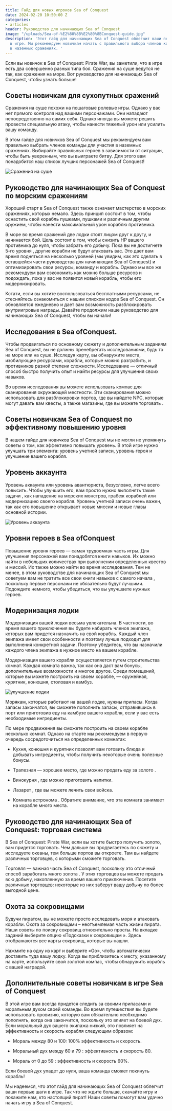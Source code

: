 ```yaml
---
title: Гайд для новых игроков Sea of ​​Conquest
date: 2024-02-20 10:50:00 Z
categories:
- articles
header: Руководство для начинающих Sea of ​​Conquest
image: "/uploads/Sea-of-%E2%80%8B%E2%80%8BConquest-guide.jpg"
description: 'Этот гайд для начинающих Sea of ​​Conquest облегчит ваши первые шаги
  в игре. Мы рекомендуем новичкам начать с правильного выбора членов команды для участия
  в наземных сражениях. '
---
```


Если вы новичок в Sea of ​​Conquest: Pirate War, вы заметили, что в игре есть два совершенно разных типа боя. Сражения на суше ведутся не так, как сражения на море. Вот руководство для начинающих Sea of ​​Conquest, чтобы узнать больше!

## Советы новичкам для сухопутных сражений

Сражения на суше похожи на пошаговые ролевые игры. Однако у вас нет прямого контроля над вашими персонажами. Они нападают непосредственно на самих себя. Однако иногда вы можете решить провести специальную атаку, чтобы нанести тяжелый урон или усилить вашу команду.

В этом гайде для новичков Sea of ​​Conquest мы рекомендуем вам правильно выбрать членов команды для участия в наземных сражениях. Выбирайте правильных героев в зависимости от ситуации, чтобы быть уверенным, что вы выиграете битву. Для этого вам понадобится наш список лучших персонажей Sea of ​​Conquest!

![Сражения на суше](https://www.jeumobi.com/uploads/2024/02/guide-sea-of-conquest-combat.webp)

## Руководство для начинающих Sea of ​​Conquest по морским сражениям

Хороший старт в Sea of ​​Conquest также означает мастерство в морских сражениях, которых немало. Здесь принцип состоит в том, чтобы оснастить свой корабль пушками, пушками и различным другим оружием, чтобы нанести максимальный урон кораблю противника.

В море во время сражений две лодки стоят лицом друг к другу, и начинается бой. Цель состоит в том, чтобы снизить HP вашего противника до нуля, чтобы забрать его добычу. Пока вы не достигнете 5-го уровня , другие корабли не будут атаковать вас. Это дает вам время подняться на несколько уровней (мы увидим, как это сделать в оставшейся части руководства для начинающих Sea of ​​Conquest) и оптимизировать свои ресурсы, команду и корабль. Однако мы все же рекомендуем вам сэкономить как можно больше ресурсов и подождать, пока у вас не появится новый корабль, чтобы его модернизировать.

Кстати, если вы хотите воспользоваться бесплатными ресурсами, не стесняйтесь ознакомиться с нашим списком кодов Sea of ​​Conquest. Он обновляется ежедневно и дает вам возможность разблокировать внутриигровые награды. Давайте продолжим наше руководство для начинающих Sea of ​​Conquest, чтобы вы начали!

## Исследования в Sea of ​​Conquest.

Чтобы продвигаться по основному сюжету и дополнительным заданиям Sea of ​​Conquest, вы не должны пренебрегать исследованиями, будь то на море или на суше. Исследуя карту, вы обнаружите места, изобилующие ресурсами, корабли, которые можно разграбить, и противников разной степени сложности. Исследование — отличный способ быстро получить опыт и найти ресурсы для улучшения своих навыков.

Во время исследования вы можете использовать компас для сканирования окружающей местности. Эти сканирования можно использовать для разблокировки портов, где вы найдете NPC, которые могут давать вам квесты, а также магазины, где вы можете торговать .

## Cоветы новичкам Sea of ​​Conquest по эффективному повышению уровня 

В нашем гайде для новичков Sea of ​​Conquest мы не могли не упомянуть советы о том, как эффективно повышать уровень. В этой игре нужно улучшать три элемента: уровень учетной записи, уровень героя и улучшение вашего корабля.

## Уровень аккаунта

Уровень аккаунта или уровень авантюриста, безусловно, легче всего повысить. Чтобы улучшить его, вам просто нужно выполнять такие задачи , как нападение на морских монстров, грабеж кораблей или модернизацию своего корабля. Уровень учетной записи очень важен, так как его повышение открывает новые миссии и новые главы основной истории.

![Уровень аккаунта](https://www.jeumobi.com/uploads/2024/02/sea-of-conquest-guide-account.png)

## Уровни героев в Sea of ​​Conquest

Повышение уровня героев — самая трудоемкая часть игры. Для улучшения персонажей вам понадобятся книги навыков. Их можно найти в небольших количествах при выполнении определенных квестов и миссий. Их также можно найти во время исследования. Тем не менее, в этом руководстве для начинающих Sea of ​​Conquest мы советуем вам не тратить все свои книги навыков с самого начала , поскольку первые персонажи не обязательно будут лучшими. Подождите немного, чтобы убедиться, что вы улучшаете нужных героев.

## Модернизация лодки

Модернизация вашей лодки весьма увлекательна. В частности, во время вашего приключения вы будете набирать членов экипажа, которых вам придется назначить на свой корабль. Каждый член экипажа имеет свои особенности и поэтому лучше подходит для выполнения конкретной задачи. Поэтому убедитесь, что вы назначили каждого члена экипажа в нужное место на вашем корабле.

Модернизация вашего корабля осуществляется путем строительства комнат. Каждая комната важна, так как она даст вам бонусы, дополнительные возможности и многое другое. Среди помещений, которые вы можете построить на своем корабле, — оружейная, курятник, конюшня, столовая и камбуз.

![улучшение лодки](https://www.jeumobi.com/uploads/2024/02/sea-of-conquest-guide-ship.jpg)

Морякам, которые работают на вашей лодке, нужны припасы. Когда запасы закончатся, вы сможете пополнить запасы, отправившись в порт или приготовив еду на камбузе вашего корабля, если у вас есть необходимые ингредиенты.

По мере продвижения вы сможете построить на своем корабле несколько комнат. Однако на старте мы рекомендуем в первую очередь сосредоточиться на определенных комнатах:

* Кухня, конюшня и курятник позволят вам готовить блюда и добывать ингредиенты, чтобы получить некоторые очень полезные бонусы.

* Трапезная — хорошее место, где можно продать еду за золото .

* Винокурня , где можно приготовить напитки.

* Лазарет , где вы можете лечить свои войска.

* Комната астронома . Обратите внимание, что эта комната занимает на корабле много места.

## Руководство для начинающих Sea of ​​Conquest: торговая система

В Sea of ​​Conquest: Pirate War, если вы хотите быстро получить золото, вам придется торговать. Чем дальше вы продвигаетесь по сюжету и исследуете океаны, тем больше портов вы откроете. Там вы найдете различных торговцев, с которыми сможете торговать.

Торговля — важная часть Sea of ​​Conquest, поскольку это отличный способ заработать много золота . У этих торговцев вы можете продать всю добычу, накопленную за время вашего приключения. Посетите различных торговцев: некоторые из них заберут вашу добычу по более выгодной цене.

## Охота за сокровищами

Будучи пиратом, вы не можете просто исследовать моря и атаковать корабли. Охота за сокровищами – неотъемлемая часть жизни пирата. Наши советы по поиску сокровищ относительно просты. На вкладке заданий выберите опцию «Подсказки к сокровищам ». Здесь отображаются все карты сокровищ, которые вы нашли.

Нажмите на одну из карт и выберите «Go», чтобы автоматически доставить туда вашу лодку. Когда вы приблизитесь к месту, указанному на карте, используйте свой золотой компас, чтобы обнаружить корабль с вашей наградой.

## Дополнительные советы новичкам в игре Sea of ​​Conquest

В этой игре вам всегда придется следить за своими припасами и моральным духом своей команды. Во время путешествия вы будете использовать провизию, которую вам обязательно необходимо пополнять, когда она закончится, поскольку это влияет на боевой дух. Если моральный дух вашего экипажа низкий, это повлияет на эффективность и скорость корабля следующим образом:

* Мораль между 80 и 100: 100% эффективность и скорость.

* Моральный дух между 60 и 79 : эффективность и скорость 80.

* Мораль от 0 до 59 : эффективность и скорость 60%.

Если боевой дух упадет до нуля, ваша команда сможет покинуть корабль!

Мы надеемся, что этот гайд для начинающих Sea of ​​Conquest облегчит ваши первые шаги в игре. Так что не ждите больше, скачайте игру и покажите нам, кто настоящий пират! Наши советы помогут вам удачно начать игру в Sea of ​​Conquest.